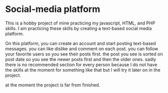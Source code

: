 # Social-media platform
This is a hobby project of mine practicing my javascript, HTML, and PHP skills.
I am practicing these skills by creating a text-based social media platform.

On this platform, you can create an account and start posting text-based messages. 
you can like dislike and comment on each post. 
you can follow your favorite users so you see their posts first.
the post you see is sorted on post date so you see the newer posts first and then the older ones. sadly there is no recommended section for every person because I do not have the skills at the moment for something like that but I will try it later on in the project.

at the moment the project is far from finished.
